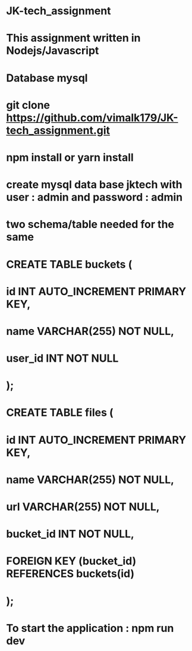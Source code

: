 # JK-tech_assignment
# This assignment written in Nodejs/Javascript

# Database mysql

#  git clone https://github.com/vimalk179/JK-tech_assignment.git
# npm install or yarn install

# create mysql data base jktech with user : admin and password : admin
# two schema/table needed for the same 

# CREATE TABLE buckets (
#   id INT AUTO_INCREMENT PRIMARY KEY,
#   name VARCHAR(255) NOT NULL,
#   user_id INT NOT NULL
# );

# CREATE TABLE files (
#   id INT AUTO_INCREMENT PRIMARY KEY,
#   name VARCHAR(255) NOT NULL,
#   url VARCHAR(255) NOT NULL,
#   bucket_id INT NOT NULL,
#   FOREIGN KEY (bucket_id) REFERENCES buckets(id)
# );

# To start the application : npm run dev


